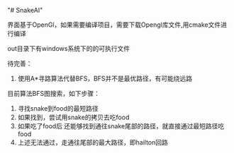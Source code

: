 "# SnakeAI" 

界面基于OpenGl，如果需要编译项目，需要下载Opengl库文件,用cmake文件进行编译

out目录下有windows系统下的的可执行文件

待完善：
1. 使用A*寻路算法代替BFS，BFS并不是最优路径，有可能绕远路


目前算法BFS图搜索，如下步骤：
1. 寻找snake到food的最短路径
2. 如果找到，尝试用snake的拷贝去吃food
3. 如果吃了food后 还能够找到通往snake尾部的路径，就直接通过最短路径吃food
4. 上述无法通过，走通往尾部的最大路径，即hailton回路
